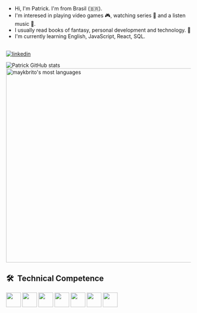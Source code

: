 
 - Hi, I'm Patrick. I'm from Brasil (🇧🇷).
- I'm interesed in playing video games 🎮, watching series 🎦 and a listen music 🎵.
- I usually read books of fantasy, personal development and technology. 📖
- I'm currently learning English, JavaScript, React, SQL.
<br><br>


[![linkedin](https://img.shields.io/badge/LinkedIn-0077B5?style=for-the-badge&logo=linkedin&logoColor=white)](https://www.linkedin.com/in/patrick-strassburger/)

![Patrick GitHub stats](https://github-readme-stats.vercel.app/api?username=PatriickDe-v&show_icons=true&theme=radical)
<img width="530em" src="https://github-readme-stats.vercel.app/api/top-langs/?username=PatriickDe-v&layout=compact&theme=vision-friendly-dark" alt="maykbrito's most languages"/>

## 🛠 &nbsp;Technical Competence
<div>
 
<img widht="30" height="40" src="https://cdn.jsdelivr.net/gh/devicons/devicon/icons/javascript/javascript-original.svg" />
<img widht="30" height="40" src="https://cdn.jsdelivr.net/gh/devicons/devicon@latest/icons/react/react-original-wordmark.svg" /> 
<img widht="30" height="40" src="https://cdn.jsdelivr.net/gh/devicons/devicon@latest/icons/nodejs/nodejs-plain-wordmark.svg" />
<img widht="30" height="40" src="https://cdn.jsdelivr.net/gh/devicons/devicon@latest/icons/mysql/mysql-original-wordmark.svg" />
<img widht="30" height="40" src="https://cdn.jsdelivr.net/gh/devicons/devicon/icons/git/git-original.svg">   
<img widht="30" height="40" src="https://cdn.jsdelivr.net/gh/devicons/devicon@latest/icons/postgresql/postgresql-original-wordmark.svg" />
<img widht="30" height="40" src="https://cdn.jsdelivr.net/gh/devicons/devicon@latest/icons/python/python-original-wordmark.svg" /> 
          
          
</div>

